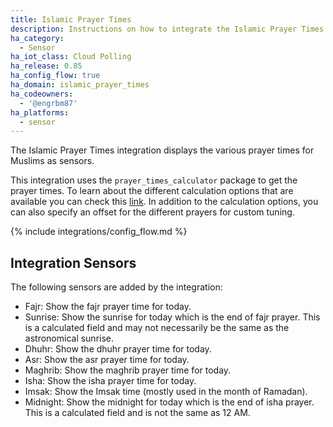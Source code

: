 ```yaml
---
title: Islamic Prayer Times
description: Instructions on how to integrate the Islamic Prayer Times integration within Home Assistant.
ha_category:
  - Sensor
ha_iot_class: Cloud Polling
ha_release: 0.85
ha_config_flow: true
ha_domain: islamic_prayer_times
ha_codeowners:
  - '@engrbm87'
ha_platforms:
  - sensor
---
```


The Islamic Prayer Times integration displays the various prayer times for Muslims as sensors.

This integration uses the `prayer_times_calculator` package to get the prayer times. To learn about the different calculation options that are available you can check this [link](https://aladhan.com/prayer-times-api#GetTimings).
In addition to the calculation options, you can also specify an offset for the different prayers for custom tuning.

{% include integrations/config_flow.md %}

## Integration Sensors

The following sensors are added by the integration:

- Fajr: Show the fajr prayer time for today.
- Sunrise: Show the sunrise for today which is the end of fajr prayer. This is a calculated field and may not necessarily be the same as the astronomical sunrise.
- Dhuhr: Show the dhuhr prayer time for today.
- Asr: Show the asr prayer time for today.
- Maghrib: Show the maghrib prayer time for today.
- Isha: Show the isha prayer time for today.
- Imsak: Show the Imsak time (mostly used in the month of Ramadan).
- Midnight: Show the midnight for today which is the end of isha prayer. This is a calculated field and is not the same as 12 AM.
